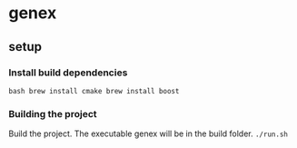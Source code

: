 # genex

## setup

### Install build dependencies
`bash
  brew install cmake
  brew install boost
`

### Building the project
Build the project. The executable genex will be in the build folder.
`
  ./run.sh
`
